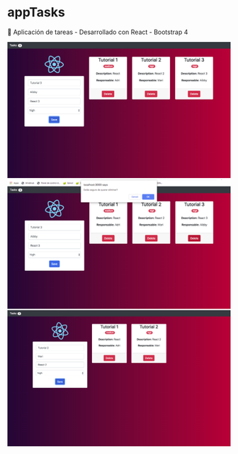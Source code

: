 # appTasks
📍 Aplicación de tareas - Desarrollado con React - Bootstrap 4

 ![Pantalla 1](public/images/1.png) 
 ![Pantalla 2](public/images/2.png) 
![Pantalla 3](public/images/3.png) 
